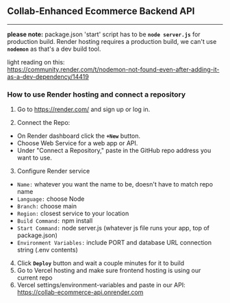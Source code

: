 ## Collab-Enhanced Ecommerce Backend API  
---   
**please note:**  package.json 'start' script has to be **`node server.js`** for production build.
Render hosting requires a production build, we can't use **`nodemon`** as that's a dev build tool.

light reading on this:  
https://community.render.com/t/nodemon-not-found-even-after-adding-it-as-a-dev-dependency/14419  

### How to use Render hosting and connect a repository  

 1. Go to https://render.com/ and sign up or log in.

 2. Connect the Repo:
 - On Render dashboard click the **`+New`** button.
 - Choose Web Service for a web app or API.
 - Under "Connect a Repository," paste in the GitHub repo address you want to use.
  
 3. Configure Render service
- `Name:` whatever you want the name to be, doesn't have to match repo name  
- `Language:` choose Node 
- `Branch:` choose main 
- `Region:` closest service to your location  
- `Build Command:` npm install
- `Start Command:` node server.js   (whatever js file runs your app, top of package.json)
- `Environment Variables:` include PORT and database URL connection string (.env contents)  
4. Click **`Deploy`** button and wait a couple minutes for it to build  
5. Go to Vercel hosting and make sure frontend hosting is using our current repo  
6. Vercel settings/environment-variables and paste in our API:  https://collab-ecommerce-api.onrender.com